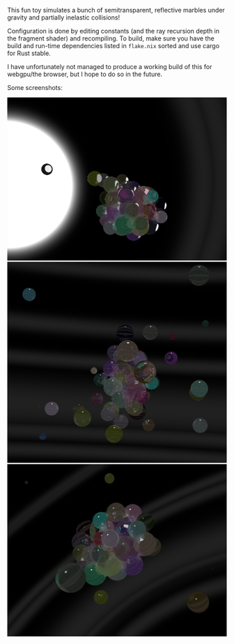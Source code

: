 This fun toy simulates a bunch of semitransparent, reflective marbles under gravity and partially
inelastic collisions!

Configuration is done by editing constants (and the ray recursion depth in the fragment shader) and
recompiling. To build, make sure you have the build and run-time dependencies listed in `flake.nix`
sorted and use cargo for Rust stable.

I have unfortunately not managed to produce a working build of this for webgpu/the browser, but I
hope to do so in the future.

Some screenshots:
<p align="center">
  <img src="/screenshots/sun.png" />
  <img src="/screenshots/early.png"/>
  <img src="/screenshots/blob.png"/>
</p>
